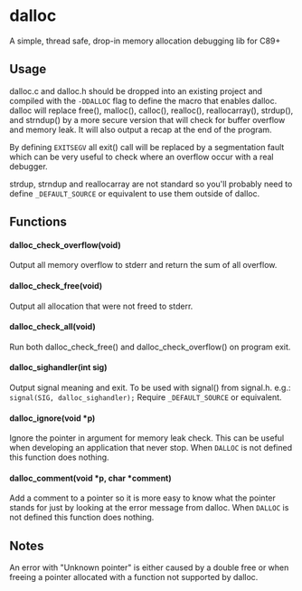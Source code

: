 dalloc
======
A simple, thread safe, drop-in memory allocation debugging lib for C89+

Usage
-----
dalloc.c and dalloc.h should be dropped into an existing project and
compiled with the `-DDALLOC` flag to define the macro that enables dalloc.
dalloc will replace free(), malloc(), calloc(), realloc(), reallocarray(),
strdup(), and strndup() by a more secure version that will check for buffer
overflow and memory leak. It will also output a recap at the end of the program.

By defining `EXITSEGV` all exit() call will be replaced by a segmentation fault
which can be very useful to check where an overflow occur with a real debugger.

strdup, strndup and reallocarray are not standard so you'll probably need to
define `_DEFAULT_SOURCE` or equivalent to use them outside of dalloc.

Functions
---------
#### dalloc_check_overflow(void)
Output all memory overflow to stderr and return the sum of all overflow.

#### dalloc_check_free(void)
Output all allocation that were not freed to stderr.

#### dalloc_check_all(void)
Run both dalloc_check_free() and dalloc_check_overflow() on program exit.

#### dalloc_sighandler(int sig)
Output signal meaning and exit. To be used with signal() from signal.h.
e.g.: `signal(SIG, dalloc_sighandler);` Require `_DEFAULT_SOURCE` or equivalent.

#### dalloc_ignore(void *p)
Ignore the pointer in argument for memory leak check. This can be useful when
developing an application that never stop.
When `DALLOC` is not defined this function does nothing.

#### dalloc_comment(void *p, char *comment)
Add a comment to a pointer so it is more easy to know what the pointer stands
for just by looking at the error message from dalloc.
When `DALLOC` is not defined this function does nothing.

Notes
-----
An error with "Unknown pointer" is either caused by a double free or when
freeing a pointer allocated with a function not supported by dalloc.
